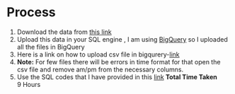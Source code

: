# Process
1. Download the data from [this link](https://www.kaggle.com/datasets/arashnic/fitbit)
2. Upload this data in your SQL engine , I am using [BigQuery](https://cloud.google.com/bigquery/docs/sandbox) so I uploaded all the files in BigQuery
3. Here is a link on how to upload csv file in bigqurery-[link](https://scribehow.com/shared/2dea0d610-ef6b-4ba8-8e44-d40dfeb0454b)
4. **Note:** For few files there will be errors in time format for that open the csv file and remove am/pm from the necessary columns.
5. Use the SQL codes that I have provided in this [link](https://github.com/AADITYAPRABALCHAWLA/Data-Analysis-Project2---How-Can-a-Wellness-Technology-Company-Play-It-Smart-/blob/main/SQL_code.sql)
**Total Time Taken**<br>
9 Hours
